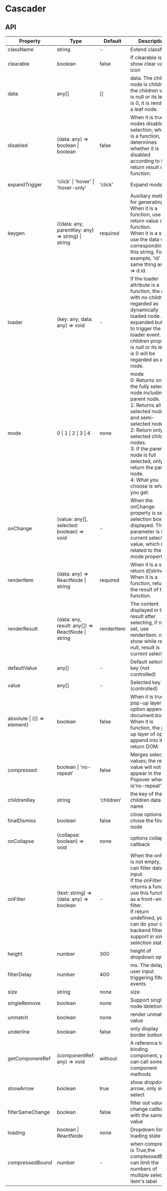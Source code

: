 # Cascader

<example />

## API

| Property | Type | Default | Description |
| --- | --- | --- | --- |
| className | string | - | Extend className |
| clearable | boolean | false | If clearable is true, show clear value icon |
| data | any[] | [] | data. The child node is children. If the children value is null or its length is 0, it is render as a leaf node. |
| disabled | (data: any) => boolean \| boolean | false | When it is true, all nodes disable the selection; when it is a function, it determines whether it is disabled according to the return result of the function. |
| expandTrigger | 'click' \| 'hover' \| 'hover-only'  | 'click' | Expand mode |
| keygen | ((data: any, parentKey: any) => string) \| string | required | Auxiliary method for generating key. <br />When it is a function, use the return value of this function. <br /> When it is a string, use the data value corresponding to this string. For example, 'id' is the same thing as (d) => d.id. |
| loader | (key: any, data: any) => void | - | If the loader attribute is a function, the node with no children is regarded as dynamically loaded node. Click expanded button to trigger the loader event. The children property is null or its length is 0 will be regarded as a leaf node. |
| mode | 0 \| 1 \| 2 \| 3 \| 4 | none | mode <br />0: Returns only the fully selected node including the parent node. <br />1: Returns all selected nodes and semi-selected nodes. <br />2: Return only the selected child nodes. <br />3: If the parent node is full selected, only return the parent node.<br />4: What you choose is what you get. |
| onChange | (value: any[], selected: boolean) => void | - | When the onChange property is set, the selection box is displayed. The parameter is the current selected value, which is related to the mode property. |
| renderItem | (data: any) => ReactNode \| string | required | When it is a string, return d\[string].<br /> When it is a function, return the result of this function. |
| renderResult | (data: any, result: any[]) => ReactNode \| string | renderItem | The content displayed in the result after selecting, if not set, use renderItem. not show while return null, result is current selected |
| defaultValue | any[] | - | Default selected key (not controlled) |
| value | any[] | - | Selected key (controlled) |
| absolute \| (() => element) | boolean | false | When it is true, the pop-up layer of option append into document.body. When it is function, the pop-up layer of option append into it's return DOM.  |
| compressed | boolean \| 'no-repeat' | false | Merges selected values; the repeat value will not appear in the Popover when it is'no-repeat'. |
| childrenKey | string | 'children' | the key of the children data name |
| finalDismiss | boolean | false | close options after chose the final node |
| onCollapse | (collapse: boolean) => void | none | options collapse callback |
| onFilter | (text: string) => (data: any) => boolean | - | When the onFilter is not empty, you can filter data by input.<br />If the onFilter returns a function, use this function as a front-end filter.<br />If return undefined, you can do your own backend filtering.<br /> support in single selection state |
| height | number | 300 | height of dropdown options |
| filterDelay | number | 400 | ms. The delay of user input triggering filter events |
| size | string | none | size |
| singleRemove | boolean | none | Support single node deletion |
| unmatch | boolean | none | render unmatch value |
| underline | boolean | false | only display border bottom  |
| getComponentRef | (componentRef: any) => void  | without | A reference to the binding component, you can call some component methods |
| showArrow | boolean | true | show dropdown arrow, only single select |
| filterSameChange | boolean | false | filter out value change callbacks with the same value |
| loading | boolean \| ReactNode | none | Dropdown list loading state |
| compressedBound | number | - | when compressed is True,the comptessedBound can limit the numbers of multiple selected item's label |